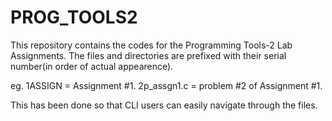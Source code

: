 # PROG_TOOLS2
This repository contains the codes for the Programming Tools-2 Lab Assignments.
The files and directories are prefixed with their serial number(in order of 
actual appearence).

eg. 
1ASSIGN = Assignment \#1.
2p_assgn1.c = problem \#2 of Assignment \#1.

This has been done so that CLI users can easily navigate through the files.
